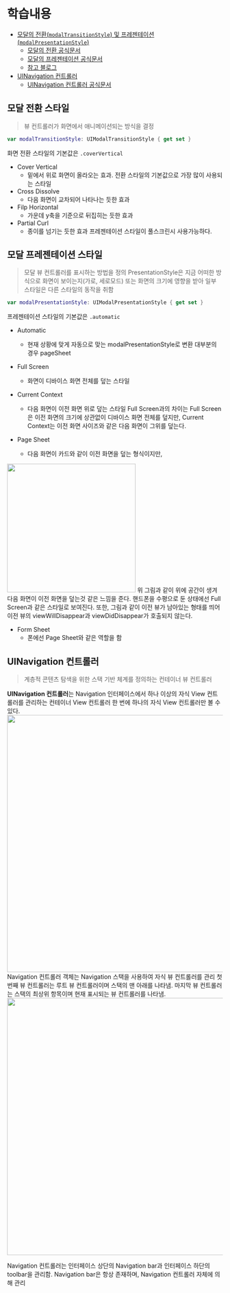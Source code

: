 # 학습내용
- [모달의 전환(`modalTransitionStyle`) 및 프레젠테이션(`modalPresentationStyle`)](#모달-프레젠테이션-스타일)
    - [모달의 전환 공식문서](https://developer.apple.com/documentation/uikit/uiviewcontroller/1621388-modaltransitionstyle)
    - [모달의 프레젠테이션 공식문서](https://developer.apple.com/documentation/uikit/uiviewcontroller/1621355-modalpresentationstyle)
    - [참고 블로그](https://zeddios.tistory.com/828)
- [UINavigation 컨트롤러](UINavigation-컨트롤러)
    - [UINavigation 컨트롤러 공식문서](https://developer.apple.com/documentation/uikit/uinavigationcontroller)

## 모달 전환 스타일
> 뷰 컨트롤러가 화면에서 애니메이션되는 방식을 결정
```swift
var modalTransitionStyle: UIModalTransitionStyle { get set }
```
화면 전환 스타일의 기본값은 `.coverVertical`

- Cover Vertical
    - 밑에서 위로 화면이 올라오는 효과. 전환 스타일의 기본값으로 가장 많이 사용되는 스타일
- Cross Dissolve
    - 다음 화면이 교차되어 나타나는 듯한 효과
- Filp Horizontal
    - 가운데 y축을 기준으로 뒤집히는 듯한 효과
- Partial Curl
    - 종이를 넘기는 듯한 효과
     프레젠테이션 스타일이 풀스크린시 사용가능하다.
     
## 모달 프레젠테이션 스타일
> 모달 뷰 컨트롤러를 표시하는 방법을 정의
> PresentationStyle은 지금 어떠한 방식으로 화면이 보이는지(가로, 세로모드) 또는 화면의 크기에 영향을 받아 일부 스타일은 다른 스타일의 동작을 취함

```swift
var modalPresentationStyle: UIModalPresentationStyle { get set }
```

프레젠테이션 스타일의 기본값은 `.automatic`

- Automatic
    - 현재 상황에 맞게
자동으로 맞는 modalPresentationStyle로 변환
대부분의 경우 pageSheet

- Full Screen
    - 화면이 디바이스 화면 전체를 덮는 스타일

- Current Context
    - 다음 화면이 이전 화면 위로 덮는 스타일
Full Screen과의 차이는 Full Screen은 이전 화면의 크기에 상관없이 디바이스 화면 전체를 덮지만, Current Context는 이전 화면 사이즈와 같은 다음 화면이 그위를 덮는다.

- Page Sheet
    - 다음 화면이 카드와 같이 이전 화면을 덮는 형식이지만, 
<img src= https://i.imgur.com/FgcsXfB.png width="300">
위 그림과 같이 위에 공간이 생겨 다음 화면이 이전 화면을 덮는것 같은 느낌을 준다.
핸드폰을 수평으로 둔 상태에선 Full Screen과 같은 스타일로 보여진다.
또한, 그림과 같이 이전 뷰가 남아있는 형태를 띄어 이전 뷰의 viewWillDisappear과 viewDidDisappear가 호출되지 않는다.

- Form Sheet
    - 폰에선 Page Sheet와 같은 역할을 함

## UINavigation 컨트롤러
> 계층적 콘텐츠 탐색을 위한 스택 기반 체계를 정의하는 컨테이너 뷰 컨트롤러

**UINavigation 컨트롤러**는 Navigation 인터페이스에서 하나 이상의 자식 View 컨트롤러를 관리하는 컨테이너 View 컨트롤러 한 번에 하나의 자식 View 컨트롤러만 볼 수 있다. 
<img src= https://i.imgur.com/KhnL19p.png width="600">
Navigation 컨트롤러 객체는 Navigation 스택을 사용하여 자식 뷰 컨트롤러를 관리 
첫 번째 뷰 컨트롤러는 루트 뷰 컨트롤러이며 스택의 맨 아래를 나타냄. 
마지막 뷰 컨트롤러는 스택의 최상위 항목이며 현재 표시되는 뷰 컨트롤러를 나타냄.
<img src= https://i.imgur.com/ielHuPe.png width="600">

Navigation 컨트롤러는 인터페이스 상단의 Navigation bar과 인터페이스 하단의 toolbar을 관리함.
Navigation bar은 항상 존재하며, Navigation 컨트롤러 자체에 의해 관리
